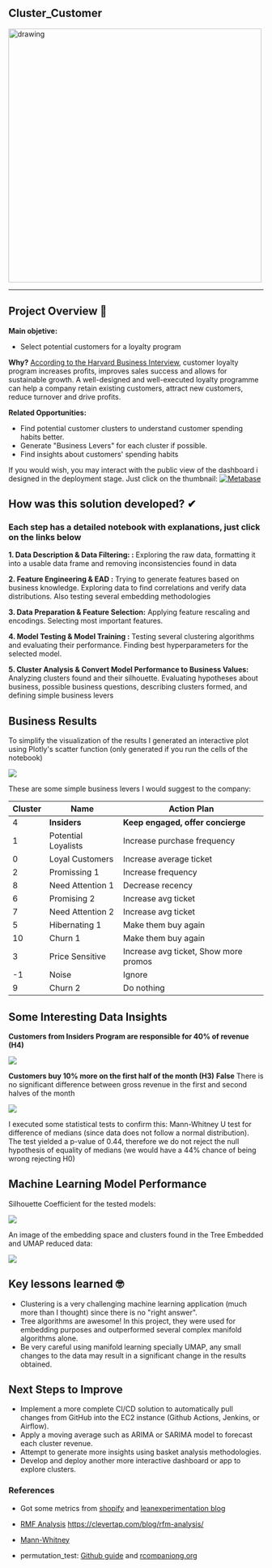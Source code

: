 ## Cluster_Customer

<img src="./reports/figures/clustering.jpg" alt="drawing" width="500"/>

-----

## Project Overview 🎯
**Main objetive:** 
- Select potential customers for a loyalty program 

**Why?** 
[According to the Harvard Business Interview](https://hbr.org/1995/05/do-rewards-really-create-loyalty), customer loyalty program increases profits, improves sales success and allows for sustainable growth. A well-designed and well-executed loyalty programme can help a company retain existing customers, attract new customers, reduce turnover and drive profits.

**Related Opportunities:** 
- Find potential customer clusters to understand customer spending habits better.
- Generate "Business Levers" for each cluster if possible.
- Find insights about customers' spending habits

If you would wish, you may interact with the public view of the dashboard i designed in the deployment stage. Just click on the thumbnail:
[<img alt = "Metabase" src="https://www.vectorlogo.zone/logos/metabase/metabase-ar21.svg">](https://insiders-project-metabase.herokuapp.com/public/dashboard/1b6ee0b6-54ad-480d-84e0-48db2d6c5637)

## How was this solution developed? ✔
### Each step has a detailed notebook with explanations, just click on the links below

**1. Data Description & Data Filtering: :** Exploring the raw data, formatting it into a usable data frame and removing inconsistencies found in data


**2. Feature Engineering & EAD :** Trying to generate features based on business knowledge. Exploring data to find correlations and verify data distributions. Also testing several embedding methodologies


**3. Data Preparation & Feature Selection:** Applying feature rescaling and encodings. Selecting most important features.


**4. Model Testing & Model Training :** Testing several clustering algorithms and evaluating their performance. Finding best hyperparameters for the selected model.


**5. Cluster Analysis & Convert Model Performance to Business Values:** Analyzing clusters found and their silhouette.  Evaluating hypotheses about business, possible business questions, describing clusters formed, and defining simple business levers


## Business Results

To simplify the visualization of the results I generated an interactive plot using Plotly's scatter function (only generated if you run the cells of the notebook)

![](./reports/figures/RFM.png)


These are some simple business levers I would suggest to the company:

| Cluster | Name | Action Plan  |
|-|-|-|
| 4 | **Insiders** | **Keep engaged, offer concierge**  |
| 1 | Potential Loyalists | Increase purchase frequency  |
| 0 | Loyal Customers | Increase average ticket  |
| 2 | Promissing 1 | Increase frequency  |
| 8 | Need Attention 1 | Decrease recency  |
| 6 | Promising 2 | Increase avg ticket  |
| 7 | Need Attention 2 | Increase avg ticket |
| 5 | Hibernating 1| Make them buy again |
| 10 | Churn 1 |Make them buy again |
| 3 | Price Sensitive | Increase avg ticket, Show more promos |
| -1 | Noise | Ignore |
| 9 | Churn 2 | Do nothing |

## Some Interesting Data Insights

**Customers from Insiders Program are responsible for 40% of revenue (H4)**

![](./reports/figures/H4.png)

**Customers buy 10% more on the first half of the month (H3)**
**False** There is no significant difference between gross revenue in the first and second halves of the month

![](./reports/figures/H3_1.png)

I executed some statistical tests to confirm this: Mann-Whitney U test for difference of medians (since data does not follow a normal distribution). The test yielded a p-value of 0.44, therefore we do not reject the null hypothesis of equality of medians (we would have a 44% chance of being wrong rejecting H0)


## Machine Learning Model Performance

Silhouette Coefficient for the tested models:

![](./reports/figures/Silhouette_score.png)

An image of the embedding space and clusters found in the Tree Embedded and UMAP reduced data:

![](./reports/figures/UMAP_2.png)
## Key lessons learned 🤓
- Clustering is a very challenging machine learning application (much more than I thought) since there is no "right answer".
- Tree algorithms are awesome! In this project, they were used for embedding purposes and outperformed several complex manifold algorithms alone.
- Be very careful using manifold learning specially UMAP, any small changes to the data may result in a significant change in the results obtained.

## Next Steps to Improve
- Implement a more complete CI/CD solution to automatically pull changes from GitHub into the EC2 instance (Github Actions, Jenkins, or Airflow).
- Apply a moving average such as ARIMA or SARIMA model to forecast each cluster revenue.
- Attempt to generate more insights using basket analysis methodologies.
- Develop and deploy another more interactive dashboard or app to explore clusters.

### References
- Got some metrics from [shopify](https://www.shopify.com/enterprise/ecommerce-returns)  and [leanexperimentation blog](
https://leanexperimentation.com/optimizing-an-e-commerce-with-15-key-metrics/)

- [RMF Analysis](https://clevertap.com/blog/rfm-analysis/)
https://clevertap.com/blog/rfm-analysis/

- [Mann-Whitney](http://www.inf.ufsc.br/~vera.carmo/Testes_de_Hipoteses/Testes_nao_parametricos_Mann-Whitney.pdf)

- permutation_test: [Github guide](https://rasbt.github.io/mlxtend/user_guide/evaluate/permutation_test/) and [rcompaniong.org](https://rcompanion.org/handbook/F_15.html#:~:text=Permutation%20tests%20can%20be%20used,can%20compare%20only%20two%20groups.)



